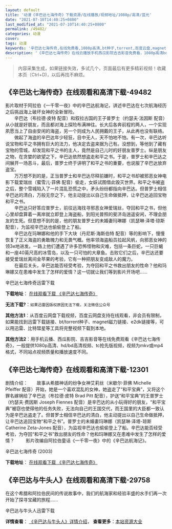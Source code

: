 ```yaml
---
layout: default
title: '动漫《辛巴达七海传奇》下载资源/在线播放/视频地址/1080p/高清/蓝光'
date: "2021-07-10T14:40:25+0800"
last_modified_at: "2021-07-10T14:40:25+0800"
permalink: /49482/
categories: 动漫
cover:
tags: 动漫
keywords: '辛巴达七海传奇,在线免费看,1080p高清,bt种子,torrent,百度云盘,magnet,磁力链,迅雷下载资源'
description: '《辛巴达七海传奇》在线云播放手机西瓜影院吉吉影音免费看，1080p高清bd/hd未删减完整版和tc抢先枪版，mkv/mp4格式，附带bt/torrent种子、magnet/磁力链、百度云盘、网盘资源迅雷下载链接'
---
```


>内容采集生成，如果链接失效，多试几个，页面最后有更多精彩视频！收藏本页（Ctrl+D)，以后再找不麻烦。


## 《辛巴达七海传奇》在线观看和高清下载-49482

影片取材于阿拉伯《一千零一夜》中的辛巴达航海记，讲述辛巴达在七次航海经历之后挑战海上破坏女神的全新冒险。<br />　　辛巴达（布拉德&middot;皮特 配音）和叙拉古国的王子普罗士（约瑟夫·法因斯 配音）从小就是好朋友，而且都对海上探险布满神往。长大后各奔前程的两人，一个实现夙愿当上了自由安闲的海盗，另一个则成为人民拥戴的王子，从此再也没有联络。<br />　　做起了海盗的辛巴达年少轻狂，目中无人，天不怕地不怕。有一次，辛巴达听说宝物和平之书拥有巨大的法力，他决定去盗来据为己有。没想到，等他到了藏有宝物的雪城，却发现和平之书的主人，竟然是自己儿时的好朋友普罗士。纵是朋友之物，在贪婪的欲望之下，辛巴达依然想盗走和平之书。于是，普罗士和辛巴达之间展开一场恶斗，最后，普罗士终于讲明了和平之书的重要，也说服了辛巴达放弃盗宝。<br />　　万万想不到的是，正当普罗士和辛巴达尽释前嫌时，和平之书却被邪恶女神电影下载爱瑞丝（蜜雪儿·菲佛 配音）偷走，女妖试图借此毁灭世界。和平之书被盗之后，整个雪城陷入了一片混乱恐慌之中，矛头纷纷都指向辛巴达。但普罗士相信辛巴达的清白，万般无奈之下，他主动提出以自己生命做抵押，让辛巴达追回宝物和平之书。<br />　　辛巴达只好答应普罗士，前往远海找寻邪恶女神爱瑞丝，夺回和平之书，但他心里却盘算着一离岸就立即登上海盗船，到阳光普照的斐济岛逍遥安闲，不理会朋友的生死。但意想不到的是，他的朋友普罗士的未婚妻玛琳娜（凯瑟琳&middot;泽塔·琼斯 配音），为监视辛巴达也偷偷登上了船。<br />　　辛巴达在玛琳娜和他的手下大块（丹尼斯·海斯伯特 配音）等的影响下，慢慢恢复了正义海盗的勇敢魄力和无畏气概。他率领海盗船员拉起风帆，向邪恶女神的领3e地进发。一路上他们遭遇了许多恐怖怪物和灾难，包括一条巨蛇，一只巨蝎和一座40英尺高的冰雪岛，以及一只可怕的大章鱼。击败它们之后，辛巴达还要接受爱瑞丝离间金苹果的考验，它有一种把朋友变成敌人的魔力。<br />　　在最后关头，辛巴达能否经受考验，为夺回和平之书救出朋友的性命？他和玛琳娜又在患难中发生了怎样的爱情？这一切就让我们等到影片开场吧……


辛巴达七海传奇迅雷下载

**下载地址**： [在线观看下载 《辛巴达七海传奇》](https://www.993dy.com//vod-detail-id-4115.html) 


**无法下载?**：`如果迅雷因版权原因无法下载，关注微信公众号 `

**其他方法1**：从百度云网盘下载视频，百度云网盘支持在线观看，非会员有限制，如果能找到迅雷下载链接、bt/torrent种子、magnet磁力链接、e2dk链接等，可以用迅雷、比特彗星等工具将完整视频下载到本地。

**其他方法2**：用手机云播、西瓜影院、吉吉影音等在线免费观看《辛巴达七海传奇》，一般提供1080p高清、hd/bd高清视频、tc抢先版视频，视频为mkv或mp4格式，不同站点视频质量和播放速度不同。


## 《辛巴达七海传奇》在线观看和高清下载-12301

剧情介绍：　　故事从希腊神话的纷争女神艾莉丝（米歇尔·菲佛 Michelle Pfeiffer 配音）开始，她是一个喜欢混乱的女神，她盗走了“和平宝典”，又将这个罪名嫁祸给了辛巴达（布拉德·皮特 Brad Pitt 配音），护送“和平宝典”的王普罗士（约瑟夫·费因斯 Joseph Fiennes 配音）是辛巴达的从小玩得好的朋友，“和平宝典”被窃也使得他的任务失败，无法向自己的王国交代，而王国里的大臣都一致认为是辛巴达盗走了。但普罗士相信辛巴达的清白，他主动提出以自己生命做抵押，让辛巴达追回宝物“和平之书”。普罗士的未婚妻玛琳娜（凯瑟琳·泽塔-琼斯 Catherine Zeta-Jones 配音），为监视辛巴达也偷偷登上了船。辛巴达能否经受考验，为夺回“和平之书”救出朋友的性命？他和玛琳娜又在患难中发生了怎样的爱情？  　　影片改编自阿拉伯童话《一千零一夜》中的《辛巴达航海记》。


辛巴达七海传奇 (2003)

**下载地址**： [在线观看下载 《辛巴达七海传奇》](https://www.btbtdy.me/btdy/dy7064.html) 


## 《辛巴达与牛头人》在线观看和高清下载-29758

在这个希腊和阿拉伯民间的传说故事中，我们的航海家和经验丰盛的水手们再一次开始了探寻宝藏的旅程......


辛巴达与牛头人迅雷下载

**详情查看**： [《辛巴达与牛头人》详情介绍](/movie/29758/)， **查看更多**：[本站资源大全](/movie/t/all/)

